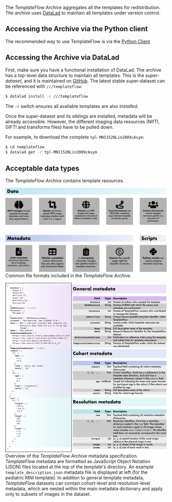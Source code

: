 
The _TemplateFlow Archive_ aggregates all the templates for redistribution.
The archive uses [DataLad][3] to maintain all templates under version control.

## Accessing the Archive via the Python client

The recommended way to use TemplateFlow is via the [Python Client](client.md)

## Accessing the Archive via DataLad

First, make sure you have a functional installation of DataLad.
The archive has a top-level data structure to maintain all templates.
This is the _super-dataset_, and it is maintained on [GitHub][4].
The latest stable super-dataset can be referenced with `///templateflow`:

``` bash
$ datalad install -r ///templateflow
```

The `-r` switch ensures all available templates are also _installed_.

Once the super-dataset and its siblings are installed, metadata will be already accessible.
However, the different imaging data resources (NIfTI, GIFTI and transforms files) have to be pulled down.

For example, to download the complete `tpl-MNI152NLin2009cAsym`:

``` bash
$ cd templateflow
$ datalad get -r tpl-MNI152NLin2009cAsym
```

## Acceptable data types

The _TemplateFlow Archive_ contains template resources.

![Data Types](../assets/templateflow-datatypes.png)
Common file formats included in the _TemplateFlow Archive_.

![Metadata](../assets/templateflow_fig-metadata.png)
Overview of the _TemplateFlow Archive_ metadata specification. 
_TemplateFlow_ metadata are formatted as JavaScript Object Notation (JSON) files located at the top of the template's directory.
An example `template_description.json` metadata file is displayed at left (for the pediatric MNI template).
In addition to general template metadata, _TemplateFlow_ datasets can contain cohort-level and resolution-level metadata, which are nested within the main metadata dictionary and apply only to subsets of images in the dataset.


[3]: https://datalad.org "DataLad"
[4]: https://github.com/templateflow/templateflow "TemplateFlow repository"
